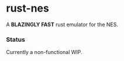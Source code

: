 # rust-nes
A **BLAZINGLY FAST** rust emulator for the NES.

### Status

Currently a non-functional WIP.
